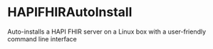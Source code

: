 # HAPIFHIRAutoInstall
Auto-installs a HAPI FHIR server on a Linux box with a user-friendly command line interface
